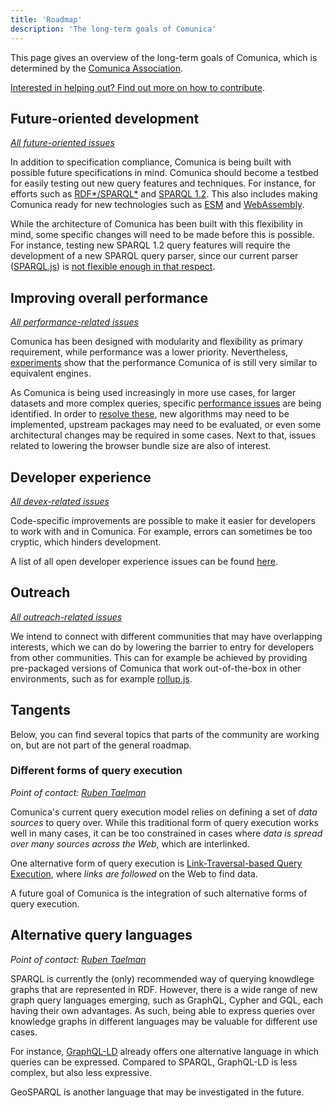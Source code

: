 ```yaml
---
title: 'Roadmap'
description: 'The long-term goals of Comunica'
---
```


This page gives an overview of the long-term goals of Comunica,
which is determined by the [Comunica Association](/association/).

[Interested in helping out? Find out more on how to contribute](/contribute/).

## Future-oriented development

_[All future-oriented issues](https://github.com/comunica/comunica/labels/future-oriented)_

In addition to specification compliance, Comunica is being built with possible future specifications in mind.
Comunica should become a testbed for easily testing out new query features and techniques.
For instance, for efforts such as [RDF\*/SPARQL\*](https://blog.liu.se/olafhartig/2019/01/10/position-statement-rdf-star-and-sparql-star/)
and [SPARQL 1.2](https://github.com/w3c/sparql-12/).
This also includes making Comunica ready for new technologies such as [ESM](https://nodejs.org/api/esm.html) and [WebAssembly](https://webassembly.org/).

While the architecture of Comunica has been built with this flexibility in mind,
some specific changes will need to be made before this is possible.
For instance, testing new SPARQL 1.2 query features will require the development of a new SPARQL query parser,
since our current parser ([SPARQL.js](https://github.com/RubenVerborgh/SPARQL.js/)) is [not flexible enough in that respect](https://github.com/comunica/comunica/issues/403).

## Improving overall performance

_[All performance-related issues](https://github.com/comunica/comunica/labels/performance%20%F0%9F%90%8C)_

Comunica has been designed with modularity and flexibility as primary requirement,
while performance was a lower priority.
Nevertheless, [experiments](https://comunica.github.io/Article-ISWC2018-Resource/#comparison-tpf-client)
show that the performance Comunica of is still very similar to equivalent engines.

As Comunica is being used increasingly in more use cases,
for larger datasets and more complex queries,
specific [performance issues](https://github.com/comunica/comunica/issues?q=is%3Aissue+is%3Aopen+label%3A%22performance+%F0%9F%90%8C%22) are being identified.
In order to [resolve these](https://github.com/comunica/comunica/issues/846), new algorithms may need to be implemented,
upstream packages may need to be evaluated,
or even some architectural changes may be required in some cases.
Next to that, issues related to lowering the browser bundle size are also of interest.

## Developer experience

_[All devex-related issues](https://github.com/comunica/comunica/labels/devx%20%F0%9F%8E%A8)_

Code-specific improvements are possible
to make it easier for developers to work with and in Comunica.
For example, errors can sometimes be too cryptic, which hinders development.

A list of all open developer experience issues can be found
[here](https://github.com/comunica/comunica/issues?q=is%3Aissue+is%3Aopen+label%3A%22devx+%F0%9F%8E%A8%22).

## Outreach

_[All outreach-related issues](https://github.com/comunica/comunica/labels/outreach)_

We intend to connect with different communities that may have overlapping interests,
which we can do by lowering the barrier to entry for developers from other communities.
This can for example be achieved by providing pre-packaged versions of Comunica that work out-of-the-box in other environments,
such as for example [rollup.js](https://rollupjs.org/guide/en/).

## Tangents

Below, you can find several topics that parts of the community are working on, but are not part of the general roadmap.

### Different forms of query execution

_Point of contact: [Ruben Taelman](https://www.rubensworks.net/contact/)_

Comunica's current query execution model relies on defining a set of _data sources_ to query over.
While this traditional form of query execution works well in many cases,
it can be too constrained in cases where _data is spread over many sources across the Web_, which are interlinked.

One alternative form of query execution is [Link-Traversal-based Query Execution](https://arxiv.org/abs/1108.6328),
where _links are followed_ on the Web to find data.

A future goal of Comunica is the integration of such alternative forms of query execution.

## Alternative query languages

_Point of contact: [Ruben Taelman](https://www.rubensworks.net/contact/)_

SPARQL is currently the (only) recommended way of querying knowdlege graphs that are represented in RDF.
However, there is a wide range of new graph query languages emerging, such as GraphQL, Cypher and GQL, each having their own advantages.
As such, being able to express queries over knowledge graphs in different languages may be valuable for different use cases.

For instance, [GraphQL-LD](/docs/query/advanced/graphql_ld/) already offers one alternative language in which queries can be expressed.
Compared to SPARQL, GraphQL-LD is less complex, but also less expressive.

GeoSPARQL is another language that may be investigated in the future.


